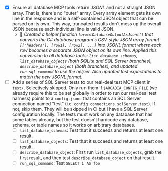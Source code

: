 - [x] Ensure all database MCP tools return _JSONL_ and not a straight JSON array. That is, there's no "outer" array. Every array element gets its own line in the response and is a self-contained JSON object that can be parsed on its own. This way, truncated results don't mess up the overall JSON because each individual line is valid JSON.
    - 🤖 _Created a helper function `formatDatabaseOutputAsJsonl()` that converts the C# database program's CSV-style JSON array format `[["headers"], [row1], [row2], ...]` into JSONL format where each row becomes a separate JSON object on its own line. Applied this conversion to all database tools: `list_database_schemas`, `list_database_objects` (both SQLite and SQL Server branches), `describe_database_object` (both branches), and updated `run_sql_command` to use the helper. Also updated test expectations to match the new JSONL format._
- [ ] Add a series of SQL Server tests to our real-deal test MCP client in `test/`. Selectively skipped. Only run them if `$ARCADIA_CONFIG_FILE` (we already require this to be set globally in order to run our real-deal test harness) points to a `config.jsonc` that contains an SQL Server connection named "test" (i.e. `config.connections.sqlServer.test`). If not, skip them. They will be skipped in CI but I have a SQL Server configuration locally. The tests must work on any database that has some tables already, but the test doesn't hardcode any database, schema, or table names so it works on arbitrary databases.
    - [ ] `list_database_schemas`: Test that it succeeds and returns at least one result.
    - [ ] `list_database_objects`: Test that it succeeds and returns at least one result.
    - [ ] `describe_database_object`: First run `list_database_objects`, grab the first result, and then test `describe_database_object` on that result.
    - [ ] `run_sql_command`: Test `SELECT 1 AS foo`
